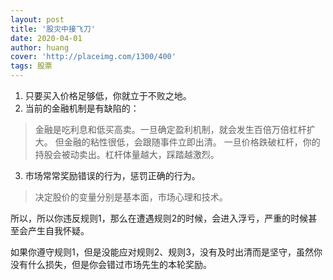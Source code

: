 ```yaml
---
layout: post
title: '股灾中接飞刀'
date: 2020-04-01
author: huang
cover: 'http://placeimg.com/1300/400'
tags: 股票
--- 
```



1. 只要买入价格足够低，你就立于不败之地。
2. 当前的金融机制是有缺陷的：
 
> 金融是吃利息和低买高卖。一旦确定盈利机制，就会发生百倍万倍杠杆扩大。
但金融的粘性很低，会跟随事件立即出清。
一旦价格跌破杠杆，你的持股会被动卖出。杠杆体量越大，踩踏越激烈。

3. 市场常常奖励错误的行为，惩罚正确的行为。
 
> 决定股价的变量分别是基本面，市场心理和技术。

所以，所以你违反规则1，那么在遭遇规则2的时候，会进入浮亏，严重的时候甚至会产生自我怀疑。

如果你遵守规则1，但是没能应对规则2、规则3，没有及时出清而是坚守，虽然你没有什么损失，但是你会错过市场先生的本轮奖励。


